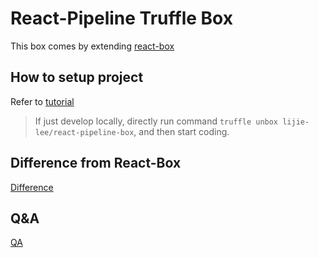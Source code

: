 # React-Pipeline Truffle Box

This box comes by extending [react-box](https://github.com/truffle-box/react-box)

## How to setup project

Refer to [tutorial](https://github.com/lijie-lee/react-pipeline-box/blob/main/docs/Tutorial.md)

> If just develop locally, directly run command `truffle unbox lijie-lee/react-pipeline-box`, and then start coding.

## Difference from React-Box

[Difference](https://github.com/lijie-lee/react-pipeline-box/blob/main/docs/DifferenceFromReact.md)

## Q&A
[QA](https://github.com/lijie-lee/react-pipeline-box/blob/main/docs/QA.md)

